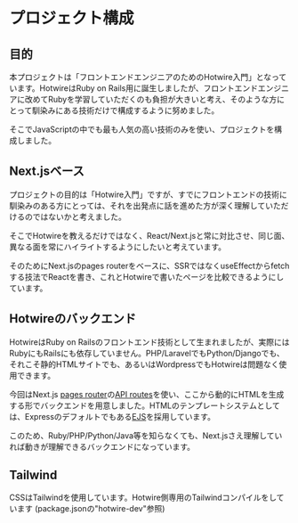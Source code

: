 # プロジェクト構成

## 目的

本プロジェクトは「フロントエンドエンジニアのためのHotwire入門」となっています。HotwireはRuby on Rails用に誕生しましたが、フロントエンドエンジニアに改めてRubyを学習していただくのも負担が大きいと考え、そのような方にとって馴染みにある技術だけで構成するように努めました。

そこでJavaScriptの中でも最も人気の高い技術のみを使い、プロジェクトを構成しました。

## Next.jsベース

プロジェクトの目的は「Hotwire入門」ですが、すでにフロントエンドの技術に馴染みのある方にとっては、それを出発点に話を進めた方が深く理解していただけるのではないかと考えました。

そこでHotwireを教えるだけではなく、React/Next.jsと常に対比させ、同じ面、異なる面を常にハイライトするようにしたいと考えています。

そのためにNext.jsのpages routerをベースに、SSRではなくuseEffectからfetchする技法でReactを書き、これとHotwireで書いたページを比較できるようにしています。

## Hotwireのバックエンド

HotwireはRuby on Railsのフロントエンド技術として生まれましたが、実際にはRubyにもRailsにも依存していません。PHP/LaravelでもPython/Djangoでも、それこそ静的HTMLサイトでも、あるいはWordpressでもHotwireは問題なく使用できます。

今回はNext.js [pages router](https://nextjs.org/docs/pages)の[API routes](https://nextjs.org/docs/pages/building-your-application/routing/api-routes)を使い、ここから動的にHTMLを生成する形でバックエンドを用意しました。HTMLのテンプレートシステムとしては、Expressのデフォルトでもある[EJS](https://ejs.co)を採用しています。

このため、Ruby/PHP/Python/Java等を知らなくても、Next.jsさえ理解していれば動きが理解できるバックエンドになっています。

## Tailwind

CSSはTailwindを使用しています。Hotwire側専用のTailwindコンパイルをしています (package.jsonの"hotwire-dev"参照)

